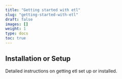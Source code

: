 ```yaml
---
title: "Getting started with etl"
slug: "getting-started-with-etl"
draft: false
images: []
weight: 1
type: docs
toc: true
---
```


## Installation or Setup
Detailed instructions on getting etl set up or installed.

